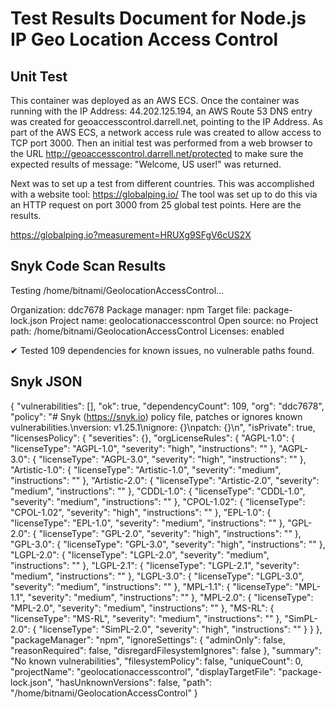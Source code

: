 # Test Results Document for Node.js IP Geo Location Access Control

## Unit Test
This container was deployed as an AWS ECS. Once the container was running with the IP Address: 44.202.125.194, an AWS Route 53 DNS entry was created for geoaccesscontrol.darrell.net, pointing to the IP Address. As part of the AWS ECS, a network access rule was created to allow access to TCP port 3000. Then an initial test was performed from a web browser to the URL http://geoaccesscontrol.darrell.net/protected to make sure the expected results of message: "Welcome, US user!" was returned.

Next was to set up a test from different countries. This was accomplished with a website tool: https://globalping.io/
The tool was set up to do this via an HTTP request on port 3000 from 25 global test points. Here are the results. 

https://globalping.io?measurement=HRUXg9SFgV6cUS2X
 

## Snyk Code Scan Results

Testing /home/bitnami/GeolocationAccessControl...

Organization:      ddc7678
Package manager:   npm
Target file:       package-lock.json
Project name:      geolocationaccesscontrol
Open source:       no
Project path:      /home/bitnami/GeolocationAccessControl
Licenses:          enabled

✔ Tested 109 dependencies for known issues, no vulnerable paths found.

## Snyk JSON 

{
  "vulnerabilities": [],
  "ok": true,
  "dependencyCount": 109,
  "org": "ddc7678",
  "policy": "# Snyk (https://snyk.io) policy file, patches or ignores known vulnerabilities.\nversion: v1.25.1\nignore: {}\npatch: {}\n",
  "isPrivate": true,
  "licensesPolicy": {
    "severities": {},
    "orgLicenseRules": {
      "AGPL-1.0": {
        "licenseType": "AGPL-1.0",
        "severity": "high",
        "instructions": ""
      },
      "AGPL-3.0": {
        "licenseType": "AGPL-3.0",
        "severity": "high",
        "instructions": ""
      },
      "Artistic-1.0": {
        "licenseType": "Artistic-1.0",
        "severity": "medium",
        "instructions": ""
      },
      "Artistic-2.0": {
        "licenseType": "Artistic-2.0",
        "severity": "medium",
        "instructions": ""
      },
      "CDDL-1.0": {
        "licenseType": "CDDL-1.0",
        "severity": "medium",
        "instructions": ""
      },
      "CPOL-1.02": {
        "licenseType": "CPOL-1.02",
        "severity": "high",
        "instructions": ""
      },
      "EPL-1.0": {
        "licenseType": "EPL-1.0",
        "severity": "medium",
        "instructions": ""
      },
      "GPL-2.0": {
        "licenseType": "GPL-2.0",
        "severity": "high",
        "instructions": ""
      },
      "GPL-3.0": {
        "licenseType": "GPL-3.0",
        "severity": "high",
        "instructions": ""
      },
      "LGPL-2.0": {
        "licenseType": "LGPL-2.0",
        "severity": "medium",
        "instructions": ""
      },
      "LGPL-2.1": {
        "licenseType": "LGPL-2.1",
        "severity": "medium",
        "instructions": ""
      },
      "LGPL-3.0": {
        "licenseType": "LGPL-3.0",
        "severity": "medium",
        "instructions": ""
      },
      "MPL-1.1": {
        "licenseType": "MPL-1.1",
        "severity": "medium",
        "instructions": ""
      },
      "MPL-2.0": {
        "licenseType": "MPL-2.0",
        "severity": "medium",
        "instructions": ""
      },
      "MS-RL": {
        "licenseType": "MS-RL",
        "severity": "medium",
        "instructions": ""
      },
      "SimPL-2.0": {
        "licenseType": "SimPL-2.0",
        "severity": "high",
        "instructions": ""
      }
    }
  },
  "packageManager": "npm",
  "ignoreSettings": {
    "adminOnly": false,
    "reasonRequired": false,
    "disregardFilesystemIgnores": false
  },
  "summary": "No known vulnerabilities",
  "filesystemPolicy": false,
  "uniqueCount": 0,
  "projectName": "geolocationaccesscontrol",
  "displayTargetFile": "package-lock.json",
  "hasUnknownVersions": false,
  "path": "/home/bitnami/GeolocationAccessControl"
}



